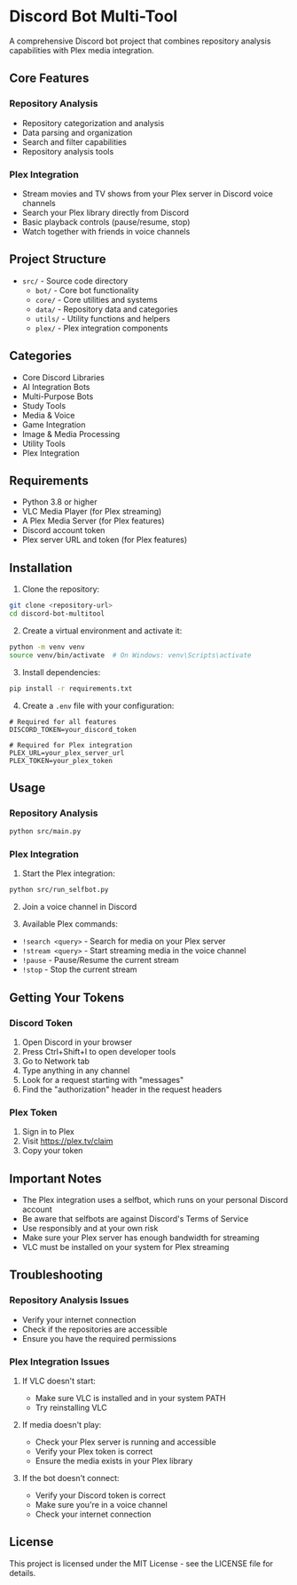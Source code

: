 # Discord Bot Multi-Tool

A comprehensive Discord bot project that combines repository analysis capabilities with Plex media integration.

## Core Features

### Repository Analysis
- Repository categorization and analysis
- Data parsing and organization
- Search and filter capabilities
- Repository analysis tools

### Plex Integration
- Stream movies and TV shows from your Plex server in Discord voice channels
- Search your Plex library directly from Discord
- Basic playback controls (pause/resume, stop)
- Watch together with friends in voice channels

## Project Structure
- `src/` - Source code directory
  - `bot/` - Core bot functionality
  - `core/` - Core utilities and systems
  - `data/` - Repository data and categories
  - `utils/` - Utility functions and helpers
  - `plex/` - Plex integration components

## Categories
- Core Discord Libraries
- AI Integration Bots
- Multi-Purpose Bots
- Study Tools
- Media & Voice
- Game Integration
- Image & Media Processing
- Utility Tools
- Plex Integration

## Requirements

- Python 3.8 or higher
- VLC Media Player (for Plex streaming)
- A Plex Media Server (for Plex features)
- Discord account token
- Plex server URL and token (for Plex features)

## Installation

1. Clone the repository:
```bash
git clone <repository-url>
cd discord-bot-multitool
```

2. Create a virtual environment and activate it:
```bash
python -m venv venv
source venv/bin/activate  # On Windows: venv\Scripts\activate
```

3. Install dependencies:
```bash
pip install -r requirements.txt
```

4. Create a `.env` file with your configuration:
```env
# Required for all features
DISCORD_TOKEN=your_discord_token

# Required for Plex integration
PLEX_URL=your_plex_server_url
PLEX_TOKEN=your_plex_token
```

## Usage

### Repository Analysis
```bash
python src/main.py
```

### Plex Integration
1. Start the Plex integration:
```bash
python src/run_selfbot.py
```

2. Join a voice channel in Discord

3. Available Plex commands:
- `!search <query>` - Search for media on your Plex server
- `!stream <query>` - Start streaming media in the voice channel
- `!pause` - Pause/Resume the current stream
- `!stop` - Stop the current stream

## Getting Your Tokens

### Discord Token
1. Open Discord in your browser
2. Press Ctrl+Shift+I to open developer tools
3. Go to Network tab
4. Type anything in any channel
5. Look for a request starting with "messages"
6. Find the "authorization" header in the request headers

### Plex Token
1. Sign in to Plex
2. Visit https://plex.tv/claim
3. Copy your token

## Important Notes

- The Plex integration uses a selfbot, which runs on your personal Discord account
- Be aware that selfbots are against Discord's Terms of Service
- Use responsibly and at your own risk
- Make sure your Plex server has enough bandwidth for streaming
- VLC must be installed on your system for Plex streaming

## Troubleshooting

### Repository Analysis Issues
- Verify your internet connection
- Check if the repositories are accessible
- Ensure you have the required permissions

### Plex Integration Issues
1. If VLC doesn't start:
   - Make sure VLC is installed and in your system PATH
   - Try reinstalling VLC

2. If media doesn't play:
   - Check your Plex server is running and accessible
   - Verify your Plex token is correct
   - Ensure the media exists in your Plex library

3. If the bot doesn't connect:
   - Verify your Discord token is correct
   - Make sure you're in a voice channel
   - Check your internet connection

## License

This project is licensed under the MIT License - see the LICENSE file for details.
